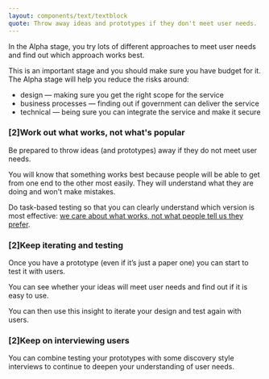 ```yaml
---
layout: components/text/textblock
quote: Throw away ideas and prototypes if they don't meet user needs.
---
```


In the Alpha stage, you try lots of different approaches to meet user needs and find out which approach works best.

This is an important stage and you should make sure you have budget for it. The Alpha stage will help you reduce the risks around:
- design — making sure you get the right scope for the service
- business processes — finding out if government can deliver the service
- technical — being sure you can integrate the service and make it secure

### [2]Work out what works, not what's popular

Be prepared to throw ideas (and prototypes) away if they do not meet user needs.

You will know that something works best because people will be able to get from one end to the other most easily. They will understand what they are doing and won't make mistakes.

Do task-based testing so that you can clearly understand which version is most effective: [we care about what works, not what people tell us they prefer](https://userresearch.blog.gov.uk/2017/04/18/why-we-care-more-about-effectiveness-than-efficiency-or-satisfaction/).

### [2]Keep iterating and testing

Once you have a prototype (even if it’s just a paper one) you can start to test it with users.

You can see whether your ideas will meet user needs and find out if it is easy to use.

You can then use this insight to iterate your design and test again with users.

### [2]Keep on interviewing users

You can combine testing your prototypes with some discovery style interviews to continue to deepen your understanding of user needs.
